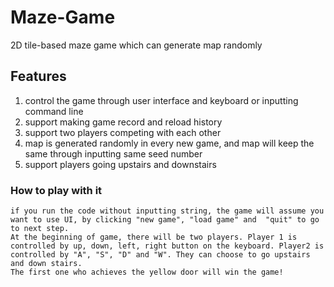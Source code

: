 # Maze-Game
2D tile-based maze game which can generate map randomly
    
## Features 
1. control the game through user interface and keyboard or inputting command line
2. support making game record and reload history
3. support two players competing with each other
4. map is generated randomly in every new game, and map will keep the same through inputting same seed number
5. support players going upstairs and downstairs
    
### How to play with it
    if you run the code without inputting string, the game will assume you want to use UI, by clicking "new game", "load game" and  "quit" to go to next step. 
    At the beginning of game, there will be two players. Player 1 is controlled by up, down, left, right button on the keyboard. Player2 is controlled by "A", "S", "D" and "W". They can choose to go upstairs and down stairs.
    The first one who achieves the yellow door will win the game!

